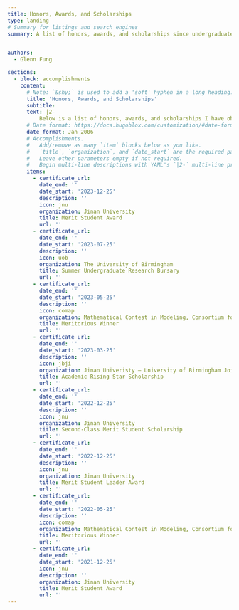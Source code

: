 ```yaml
---
title: Honors, Awards, and Scholarships
type: landing
# Summary for listings and search engines
summary: A list of honors, awards, and scholarships since undergraduate. 


authors:
  - Glenn Fung

sections:
  - block: accomplishments
    content:
      # Note: `&shy;` is used to add a 'soft' hyphen in a long heading.
      title: 'Honors, Awards, and Scholarships'
      subtitle:
      text: |2-
          Below is a list of honors, awards, and scholarships I have obtained since undergraduate studies. <br><br>
      # Date format: https://docs.hugoblox.com/customization/#date-format
      date_format: Jan 2006
      # Accomplishments.
      #   Add/remove as many `item` blocks below as you like.
      #   `title`, `organization`, and `date_start` are the required parameters.
      #   Leave other parameters empty if not required.
      #   Begin multi-line descriptions with YAML's `|2-` multi-line prefix.
      items:
        - certificate_url: 
          date_end: ''
          date_start: '2023-12-25'
          description: ''
          icon: jnu
          organization: Jinan University
          title: Merit Student Award
          url: ''
        - certificate_url: 
          date_end: ''
          date_start: '2023-07-25'
          description: ''
          icon: uob
          organization: The University of Birmingham
          title: Summer Undergraduate Research Bursary
          url: ''
        - certificate_url: 
          date_end: ''
          date_start: '2023-05-25'
          description: ''
          icon: comap
          organization: Mathematical Contest in Modeling, Consortium for Mathematics and its Applications
          title: Meritorious Winner 
          url: ''    
        - certificate_url: 
          date_end: ''
          date_start: '2023-03-25'
          description: ''
          icon: jbji
          organization: Jinan Univeristy – University of Birmingham Joint Institute
          title: Academic Rising Star Scholarship
          url: ''
        - certificate_url: 
          date_end: ''
          date_start: '2022-12-25'
          description: ''
          icon: jnu
          organization: Jinan University
          title: Second-Class Merit Student Scholarship
          url: ''
        - certificate_url: 
          date_end: ''
          date_start: '2022-12-25'
          description: ''
          icon: jnu
          organization: Jinan University
          title: Merit Student Leader Award
          url: ''
        - certificate_url: 
          date_end: ''
          date_start: '2022-05-25'
          description: ''
          icon: comap
          organization: Mathematical Contest in Modeling, Consortium for Mathematics and its Applications
          title: Meritorious Winner 
          url: '' 
        - certificate_url: 
          date_end: ''
          date_start: '2021-12-25'
          icon: jnu
          description: ''
          organization: Jinan University
          title: Merit Student Award
          url: ''
---
```




